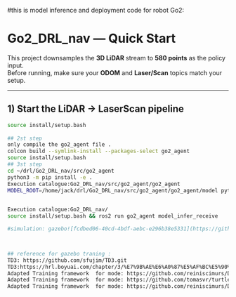 #this is model inference and deployment code for robot Go2:

# Go2_DRL_nav — Quick Start

This project downsamples the **3D LiDAR** stream to **580 points** as the policy input.  
Before running, make sure your **ODOM** and **Laser/Scan** topics match your setup.

---

## 1) Start the LiDAR → LaserScan pipeline

```bash
source install/setup.bash
  
## 2st step
only compile the go2_agent file .
colcon build --symlink-install --packages-select go2_agent	
source install/setup.bash
## 3st step
cd ~/drl/Go2_DRL_nav/src/go2_agent
python3 -m pip install -e .  
Execution catalogue:Go2_DRL_nav/src/go2_agent/go2_agent
MODEL_ROOT=/home/jack/drl/Go2_DRL_nav/src/go2_agent/go2_agent/model python3 -m gunicorn go2_agent.agent_3_service_fastbin:app   -b 0.0.0.0:5000 --workers 1 --threads 2 --keep-alive 60
 

Execution catalogue:Go2_DRL_nav/
source install/setup.bash && ros2 run go2_agent model_infer_receive

#simulation: gazebo![fcdbed06-40cd-4bdf-aebc-e296b38e5331](https://github.com/user-attachments/assets/fff07e46-272e-4219-8c25-941e4605dd11)



## reference for gazebo traning :
TD3: https://github.com/sfujim/TD3.git 
TD3:https://hrl.boyuai.com/chapter/3/%E7%9B%AE%E6%A0%87%E5%AF%BC%E5%90%91%E7%9A%84%E5%BC%BA%E5%8C%96%E5%AD%A6%E4%B9%A0/  english version 
Adapted Training framework  for mode: https://github.com/reiniscimurs/DRL-Robot-Navigation-ROS2  
Adapted Training framework  for mode: https://github.com/tomasvr/turtlebot3_drlnav
Adapted Training framework  for mode: https://github.com/reiniscimurs/DRL-robot-navigation-IR-SIM 
